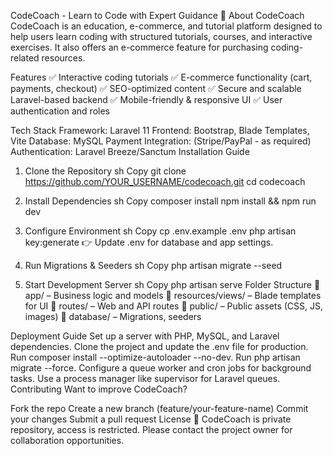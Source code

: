 CodeCoach - Learn to Code with Expert Guidance 🚀
About CodeCoach
CodeCoach is an education, e-commerce, and tutorial platform designed to help users learn coding with structured tutorials, courses, and interactive exercises. It also offers an e-commerce feature for purchasing coding-related resources.

Features
✅ Interactive coding tutorials
✅ E-commerce functionality (cart, payments, checkout)
✅ SEO-optimized content
✅ Secure and scalable Laravel-based backend
✅ Mobile-friendly & responsive UI
✅ User authentication and roles

Tech Stack
Framework: Laravel 11
Frontend: Bootstrap, Blade Templates, Vite
Database: MySQL
Payment Integration: (Stripe/PayPal - as required)
Authentication: Laravel Breeze/Sanctum
Installation Guide
1. Clone the Repository
sh
Copy
git clone https://github.com/YOUR_USERNAME/codecoach.git
cd codecoach
2. Install Dependencies
sh
Copy
composer install
npm install && npm run dev
3. Configure Environment
sh
Copy
cp .env.example .env
php artisan key:generate
👉 Update .env for database and app settings.

4. Run Migrations & Seeders
sh
Copy
php artisan migrate --seed
5. Start Development Server
sh
Copy
php artisan serve
Folder Structure
📂 app/ – Business logic and models
📂 resources/views/ – Blade templates for UI
📂 routes/ – Web and API routes
📂 public/ – Public assets (CSS, JS, images)
📂 database/ – Migrations, seeders

Deployment Guide
Set up a server with PHP, MySQL, and Laravel dependencies.
Clone the project and update the .env file for production.
Run composer install --optimize-autoloader --no-dev.
Run php artisan migrate --force.
Configure a queue worker and cron jobs for background tasks.
Use a process manager like supervisor for Laravel queues.
Contributing
Want to improve CodeCoach?

Fork the repo
Create a new branch (feature/your-feature-name)
Commit your changes
Submit a pull request
License
📜 CodeCoach is private repository, access is restricted. Please contact the project owner for collaboration opportunities.